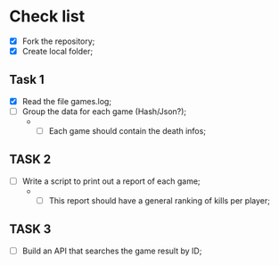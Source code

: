# Check list

- [x] Fork the repository;
- [x] Create local folder;
 
 ## Task 1
- [x] Read the file games.log;
- [ ] Group the data for each game (Hash/Json?);
    * - [ ] Each game should contain the death infos; 

## TASK 2
- [ ] Write a script to print out a report of each game;
    * - [ ] This report should have a general ranking of kills per player;

## TASK 3
- [ ] Build an API that searches the game result by ID;